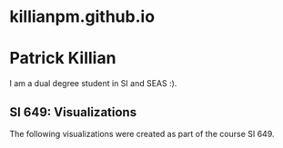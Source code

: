 # killianpm.github.io

<!DOCTYPE html>
<html>
  <body>
<h1>Patrick Killian</h1>
<p>I am a dual degree student in SI and SEAS :).</p>
<h2> SI 649: Visualizations </h2>
<p>The following visualizations were created as part of the course SI 649.</p>
  </body>
</html>
